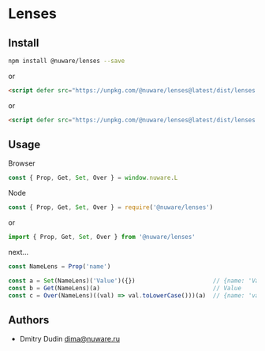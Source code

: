 # Lenses

## Install

```bash
npm install @nuware/lenses --save
```

or

```html
<script defer src="https://unpkg.com/@nuware/lenses@latest/dist/lenses.umd.js"></script>
```

or

```html
<script defer src="https://unpkg.com/@nuware/lenses@latest/dist/lenses.min.js"></script>
```

## Usage

Browser

```javascript
const { Prop, Get, Set, Over } = window.nuware.L
```

Node

```javascript
const { Prop, Get, Set, Over } = require('@nuware/lenses')
```

or

```javascript
import { Prop, Get, Set, Over } from '@nuware/lenses'
```

next...

```javascript
const NameLens = Prop('name')

const a = Set(NameLens)('Value')({})                      // {name: 'Value'}
const b = Get(NameLens)(a)                                // Value
const c = Over(NameLens)((val) => val.toLowerCase()))(a)  // {name: 'value'}
```

## Authors

* Dmitry Dudin <dima@nuware.ru>
